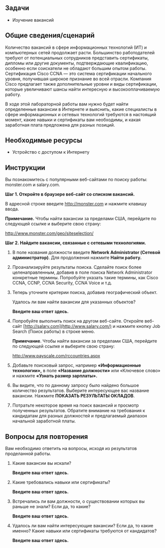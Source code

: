 ## Задачи

-   Изучение вакансий

## Общие сведения/сценарий

Количество вакансий в сфере информационных технологий (ИТ) и компьютерных сетей продолжает расти. Большинство работодателей требуют от потенциальных сотрудников представить сертификаты, дипломы или другие документы, подтверждающие квалификацию, особенно если соискатели не обладают большим опытом работы. Сертификация Cisco CCNA — это система сертификации начального уровня, получившая широкое признание во всей отрасли. Компания Cisco предлагает также дополнительные уровни и виды сертификации, которые увеличивают шансы найти интересную и высокооплачиваемую работу.

В ходе этой лабораторной работы вам нужно будет найти определенные вакансии в Интернете и выяснить, какие специалисты в сфере информационных и сетевых технологий требуются в настоящий момент, какие навыки и сертификаты вам необходимы, и какая заработная плата предложена для разных позиций.

## Необходимые ресурсы

-   Устройство с доступом к Интернету

## Инструкции

Вы познакомитесь с популярными веб-сайтами по поиску работы: monster.com и salary.com.

**Шаг 1. Откройте в браузере веб-сайт со списком вакансий.**

В адресной строке введите <http://monster.com> и нажмите клавишу ввода.

**Примечание.** Чтобы найти вакансии за пределами США, перейдите по следующей ссылке и выберите свою страну:

<http://www.monster.com/geo/siteselection/>

**Шаг 2. Найдите вакансии, связанные с сетевыми технологиями.**

1.  В поле названия должности введите **Network Administrator (Сетевой администратор)**. Для продолжения нажмите **Найти работу.**

2.  Проанализируйте результаты поиска. Сделайте поиск более целенаправленным, добавив в поле поиска Network Administrator конкретные термины. Попробуйте указать такие термины, как Cisco CCNA, CCNP, CCNA Security, CCNA Voice и т.д.

3.  Теперь уточните критерии поиска, добавив географический объект. 
    
    Удалось ли вам найти вакансии для указанных объектов?

    **Введите ваш ответ здесь.**

4.  Попробуйте выполнить поиск на другом веб-сайте. Откройте веб-сайт [http://salary.com](http://www.salary.com/) и нажмите кнопку Job Search (Поиск работы) в строке меню.

    **Примечание**. Чтобы найти вакансии за пределами США, перейдите по следующей ссылке и выберите свою страну:

    <http://www.payscale.com/rccountries.aspx>

5.  Добавьте поисковый запрос, например **«Информационные технологии»,** в поле **«Название должности»** или «Ключевое слово» и нажмите **«Узнать размер зарплаты».**

6.  Вы видите, что по данному запросу было найдено большое количество результатов. Выберите интересующее вас название вакансии. Нажмите **ПОКАЗАТЬ РЕЗУЛЬТАТЫ ОКЛАДОВ**.

7.  Потратьте некоторое время на поиск вакансий и просмотр полученных результатов. Обратите внимание на требования к кандидатам для разных должностей и предлагаемый диапазон начальной заработной платы.

## Вопросы для повторения

Вам необходимо ответить на вопросы, исходя из результатов проделанной работы.

1.  Какие вакансии вы искали?

    **Введите ваш ответ здесь.**

2.  Какие требовались навыки или сертификаты?

    **Введите ваш ответ здесь.**

3.  Встречались ли вам должности, о существовании которых вы раньше не знали? Если да, то какие?

    **Введите ваш ответ здесь.**

4.  Удалось ли вам найти интересующие вакансии? Если да, то какие именно? Какие навыки или сертификаты требуются от кандидатов?

    **Введите ваш ответ здесь.**
